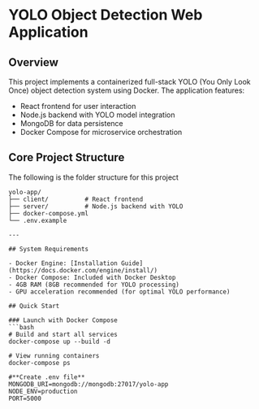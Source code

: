 # YOLO Object Detection Web Application

## Overview
This project implements a containerized full-stack YOLO (You Only Look Once) object detection system using Docker. The application features:

- React frontend for user interaction
- Node.js backend with YOLO model integration
- MongoDB for data persistence
- Docker Compose for microservice orchestration

## Core Project Structure

The following is the folder structure for this project

```plaintext
yolo-app/
├── client/          # React frontend
├── server/          # Node.js backend with YOLO
├── docker-compose.yml
└── .env.example

---

## System Requirements

- Docker Engine: [Installation Guide](https://docs.docker.com/engine/install/)
- Docker Compose: Included with Docker Desktop
- 4GB RAM (8GB recommended for YOLO processing)
- GPU acceleration recommended (for optimal YOLO performance)

## Quick Start

### Launch with Docker Compose
```bash
# Build and start all services
docker-compose up --build -d

# View running containers
docker-compose ps

#**Create .env file**
MONGODB_URI=mongodb://mongodb:27017/yolo-app
NODE_ENV=production
PORT=5000

